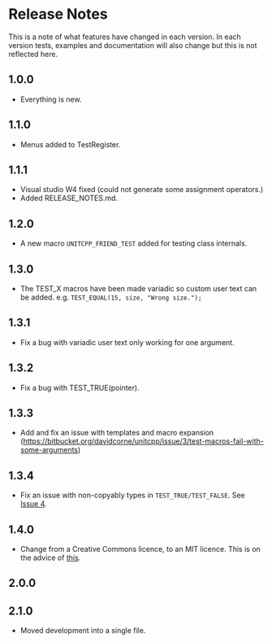 # Release Notes #

This is a note of what features have changed in each version. In each version tests, examples and documentation will also change but this is not reflected here.

## 1.0.0 ##

- Everything is new.

## 1.1.0 ##

- Menus added to TestRegister.

## 1.1.1 ##

- Visual studio W4 fixed (could not generate some assignment operators.)
- Added RELEASE_NOTES.md.

## 1.2.0 ##

- A new macro `UNITCPP_FRIEND_TEST` added for testing class internals.

## 1.3.0 ##

- The TEST_X macros have been made variadic so custom user text can be added. e.g. `TEST_EQUAL(15, size, "Wrong size.");`

## 1.3.1 ##

- Fix a bug with variadic user text only working for one argument.

## 1.3.2 ##

- Fix a bug with TEST_TRUE(pointer).

## 1.3.3 ##

- Add and fix an issue with templates and macro expansion (https://bitbucket.org/davidcorne/unitcpp/issue/3/test-macros-fail-with-some-arguments)

## 1.3.4 ##

- Fix an issue with non-copyably types in `TEST_TRUE/TEST_FALSE`. See [Issue 4](https://bitbucket.org/davidcorne/unitcpp/issue/4/allow-test_true-test_false-to-work-with).

## 1.4.0 ##

- Change from a Creative Commons licence, to an MIT licence. This is on the advice of [this](https://wiki.creativecommons.org/Frequently_Asked_Questions#Can_I_apply_a_Creative_Commons_license_to_software.3F).

## 2.0.0 ##

## 2.1.0 ##

- Moved development into a single file.
